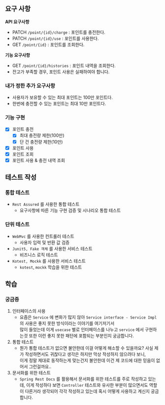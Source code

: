 ## 요구 사항

**API 요구사항**

- PATCH  `/point/{id}/charge` : 포인트를 충전한다.
- PATCH `/point/{id}/use` : 포인트를 사용한다.
- GET `/point/{id}` : 포인트를 조회한다.

**기능 요구사항**

- GET `/point/{id}/histories` : 포인트 내역을 조회한다.
- 잔고가 부족할 경우, 포인트 사용은 실패하여야 합니다.

### 내가 정한 추가 요구사항

- 사용자가 보유할 수 있는 최대 포인트는 100만 포인트다.
- 한번에 충전할 수 있는 포인트는 최대 10만 포인트다.

### 기능 구현

- [x] 포인트 충전
    - [x] 최대 충전량 제한(100만)
    - [x] 단 건 충전량 제한(10만)
- [x] 포인트 사용
- [x] 포인트 조회
- [x] 포인트 사용 & 충전 내역 조회

## 테스트 작성

### 통합 테스트

- `Rest Assured` 를 사용한 통합 테스트
    - 요구사항에 따른 기능 구현 검증 및 시나리오 통합 테스트

### 단위 테스트

- `WebMvc` 를 사용한 컨트롤러 테스트
    - 사용자 입력 및 반환 값 검증
- `Junit5, Fake 객체` 를 사용한 서비스 테스트
    - 비즈니스 로직 테스트
- `Kotest, Mockk` 를 사용한 서비스 테스트
    - `kotest`, `mockk` 학습을 위한 테스트

## 학습

### 궁금증

1. 인터페이스의 사용
    - 요즘은 `Service` 에 변화가 많지 않아 `Service interface - Service Impl` 의 사용은 좋지 못한 방식이라는 이야기를 여기저기서   
      많이 들었는데 이게 `usecase` 별로 인터페이스를 나누고 `service` 에서 구현하는것 또한 이런 좋지 못한 패턴에 포함되는 부분인지 궁금합니다.
2. 통합 테스트
    - 뭔가 통합 테스트가 없으면 불안한데 이걸 어떻게 해소할 수 있을까요? 사실 제가 작성하면서도 귀찮다고 생각은 하지만 막상 작성하지 않으려다 보니,  
      이게 정말 제대로 동작하는게 맞는건지 불안한데 이건 제 코드에 대한 믿음이 없어서 그런걸까요..
3. 문서화를 위한 테스트
    - `Spring Rest Docs` 를 활용해서 문서화를 위한 테스트를 주로 작성하고 있는데, 이게 작성하다 보면 `Controller` 테스트와 유사한 부분이
      많으면서도 역할이 다른거라 생각되어 각각 작성하고 있는데 혹시 어떻게 사용하고 계신지 궁금합니다.
